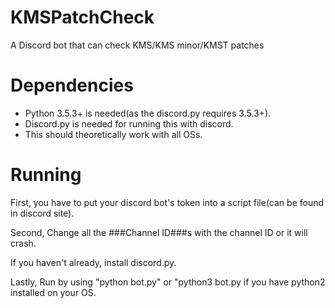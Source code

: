# KMSPatchCheck
A Discord bot that can check KMS/KMS minor/KMST patches
# Dependencies
- Python 3.5.3+ is needed(as the discord.py requires 3.5.3+).
- Discord.py is needed for running this with discord.
- This should theoretically work with all OSs.
# Running
First, you have to put your discord bot's token into a script file(can be found in discord site).

Second, Change all the ###Channel ID###s with the channel ID or it will crash.

If you haven't already, install discord.py.

Lastly, Run by using "python bot.py" or "python3 bot.py if you have python2 installed on your OS.

